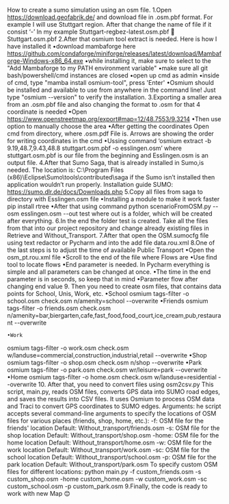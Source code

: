 How to create a sumo simulation using an osm file.
1.Open https://download.geofabrik.de/ and download file in .osm.pbf format. For example I will use Stuttgart region. After that change the name of file if it consist ‘-’ In my example Stuttgart-regbez-latest.osm.pbf  Stuttgart.osm.pbf
2.After that osmium tool extract is needed. Here is how I have installed it
	•download mambaforge here 	https://github.com/condaforge/miniforge/releases/latest/download/Mambaforge-Windows-x86_64.exe
	•while installing it, make sure to select to the "Add Mambaforge to my PATH environment variable"
	•make sure all git bash/powershell/cmd instances are closed
	•open up cmd as admin
	•inside of cmd, type "mamba install osmium-tool", press 'Enter'
	•Osmium should be installed and available to use from anywhere in the command line! Just type "osmium --version" to verify the installation.
3.Exporting a smaller area from an .osm.pbf file and also changing the format to .osm for that 4 coordinate is needed
	•Open https://www.openstreetmap.org/export#map=12/48.7553/9.3214
	•Then use option to manually choose the area
	•After getting the coordinates Open cmd from directory, where .osm.pdf File is. Arrows are showing the order for writing coordinates in the cmd
	•Ussing command ‘osmium extract -b 9.19,48.7,9.43,48.8 stuttgart.osm.pbf -o esslingen.osm’ where  stuttgart.osm.pbf is our file from the beginning and Esslingen.osm is an output file.
4.After that Sumo Saga, that is already installed in Sumo,is needed. The location is: C:\Program Files (x86)\Eclipse\Sumo\tools\contributed\saga if the Sumo isn’t installed then application wouldn’t run properly. Installation guide SUMO: https://sumo.dlr.de/docs/Downloads.php
5.Copy all files from saga to directory with Esslingen.osm file
	•Installing a module to make it work faster pip install rtree
	•After that using command python scenarioFromOSM.py --osm esslingen.osm  --out test where out is a folder, which will be created after everything.
6.In the end the folder test is created. Take all the files from that into our project repository and change already existing files in Retrieve and Without_Transport.
7.After that open the OSM.sumocfg file using text redactor or Pycharm and into the <addition files> add file data.rou.xml
8.One of the last steps is to adjust the time of available Public Transport
	•Open the osm_pt.rou.xml file
	•Scroll to the end of the file where Flows are
	•Use find tool to locate flows
	•End parameter is needed. In Pycharm everything is simple and all parameters can be changed at once.
	•The time in the end parameter is in seconds, so keep that in mind
	•Parameter flow after changing end value
9. Then you need to create osm files, that contains data points for School, Unis, Work, etc.
	•School
osmium tags-filter -o school.osm check.osm n/amenity=school --overwrite
	•Friends
osmium tags-filter -o friends.osm check.osm n/amenity=bar,biergarten,cafe,fast_food,food_court,ice_cream,pub,restaurant --overwrite

	•Work
osmium tags-filter -o work.osm check.osm w/landuse=commercial,construction,industrial,retail --overwrite
	•Shop
osmium tags-filter -o shop.osm check.osm n/shop --overwrite
	•Park
osmium tags-filter -o park.osm check.osm wr/leisure=park --overwrite
	•Home
osmium tags-filter -o home.osm check.osm w/landuse=residential --overwrite
10. After that, you need to convert files using osm2csv.py
	This script, main.py, reads OSM files, converts GPS data into SUMO road edges, and saves the results into CSV files. It uses Osmium to process OSM data and Traci to convert GPS coordinates to SUMO edges.
	Arguments:
	he script accepts several command-line arguments to specify the locations of OSM files for various places (friends, shop, home, etc.):
	-f: OSM file for the friends' location
	Default: Without_transport/friends.osm
	-s: OSM file for the shop location
	Default: Without_transport/shop.osm
	-home: OSM file for the home location
	Default: Without_transport/home.osm
	-w: OSM file for the work location
	Default: Without_transport/work.osm
	-sc: OSM file for the school location
	Default: Without_transport/school.osm
	-p: OSM file for the park location
	Default: Without_transport/park.osm
	To specify custom OSM files for different locations:
	python main.py -f custom_friends.osm -s custom_shop.osm -home custom_home.osm -w custom_work.osm -sc custom_school.osm -p custom_park.osm
9.Finally, the code is ready to work with new Map 😊
